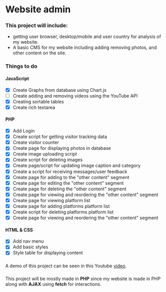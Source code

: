 # Website admin

### This project will include:

- getting user browser, desktop/mobile and user country for analysis of my website.
- A basic CMS for my website including adding removing photos, and other content on the site.

### Things to do

#### JavaScript

- [x] Create Graphs from database using Chart.js
- [ ] Create adding and removing videos using the YouTube API
- [x] Creating sortable tables
- [x] Create rich textarea

#### PHP

- [x] Add Login
- [x] Create script for getting visitor tracking data
- [x] Create visitor counter
- [x] Create page for displaying photos in database
- [x] Create image uploading script
- [x] Create script for deleting images
- [x] Create page/script for updating image caption and category
- [x] Create a script for receiving messages/user feedback
- [x] Create page for adding to the "other content" segment
- [x] Create page for editing the "other content" segment
- [x] Create page for deleting the "other content" segment
- [x] Create page for viewing and reordering the "other content" segment
- [x] Create page for viewing platform list
- [x] Create page for adding platforms platform list
- [x] Create script for deleting platforms platform list
- [x] Create page for viewing and reordering the "other content" segment

#### HTML & CSS

- [x] Add nav menu
- [x] Add basic styles
- [x] Style table for displaying content

###

A demo of this project can be seen in this Youtube [video](https://www.youtube.com/watch?v=x9haKLBGqYA).

###

This project will be mostly made in **PHP** since my website is made in PHP along with **AJAX** using **fetch** for interactions.
